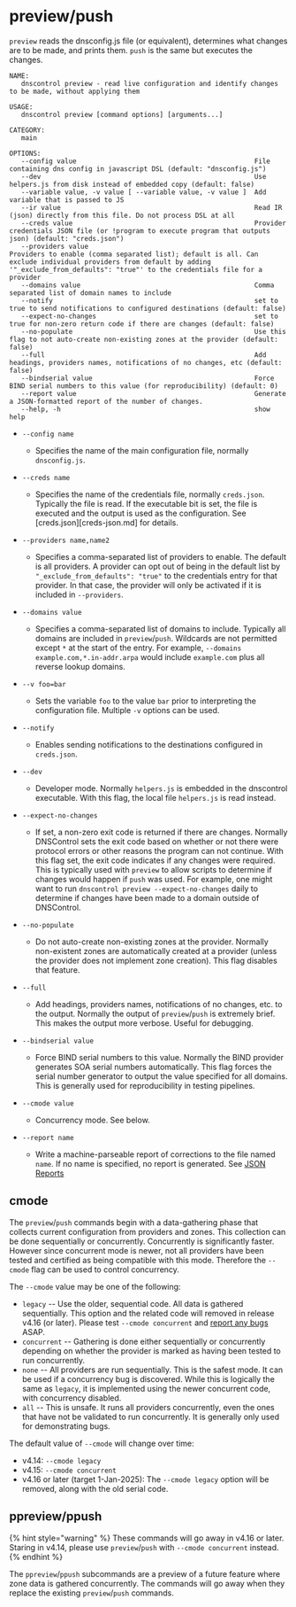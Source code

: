 # preview/push

`preview` reads the dnsconfig.js file (or equivalent), determines what changes are to be made, and
prints them.  `push` is the same but executes the changes.

```shell
NAME:
   dnscontrol preview - read live configuration and identify changes to be made, without applying them

USAGE:
   dnscontrol preview [command options] [arguments...]

CATEGORY:
   main

OPTIONS:
   --config value                                             File containing dns config in javascript DSL (default: "dnsconfig.js")
   --dev                                                      Use helpers.js from disk instead of embedded copy (default: false)
   --variable value, -v value [ --variable value, -v value ]  Add variable that is passed to JS
   --ir value                                                 Read IR (json) directly from this file. Do not process DSL at all
   --creds value                                              Provider credentials JSON file (or !program to execute program that outputs json) (default: "creds.json")
   --providers value                                          Providers to enable (comma separated list); default is all. Can exclude individual providers from default by adding '"_exclude_from_defaults": "true"' to the credentials file for a provider
   --domains value                                            Comma separated list of domain names to include
   --notify                                                   set to true to send notifications to configured destinations (default: false)
   --expect-no-changes                                        set to true for non-zero return code if there are changes (default: false)
   --no-populate                                              Use this flag to not auto-create non-existing zones at the provider (default: false)
   --full                                                     Add headings, providers names, notifications of no changes, etc (default: false)
   --bindserial value                                         Force BIND serial numbers to this value (for reproducibility) (default: 0)
   --report value                                             Generate a JSON-formatted report of the number of changes.
   --help, -h                                                 show help
```

* `--config name`
  * Specifies the name of the main configuration file, normally
`dnsconfig.js`.

* `--creds name`
  * Specifies the name of the credentials file, normally `creds.json`.
    Typically the file is read. If the executable bit is set, the file is
    executed and the output is used as the configuration. See
    [creds.json][creds-json.md] for details.

* `--providers name,name2`
  * Specifies a comma-separated list of providers to
    enable. The default is all providers. A provider can opt out of being in the
    default list by `"_exclude_from_defaults": "true"` to the credentials entry for
    that provider. In that case, the provider will only be activated if it is
    included in `--providers`.

* `--domains value`
  * Specifies a comma-separated list of domains to include.
    Typically all domains are included in `preview`/`push`. Wildcards are not
    permitted except `*` at the start of the entry. For example, `--domains
    example.com,*.in-addr.arpa` would include `example.com` plus all reverse lookup
    domains.

* `--v foo=bar`
  * Sets the variable `foo` to the value `bar` prior to
    interpreting the configuration file. Multiple `-v` options can be used.

* `--notify`
  * Enables sending notifications to the destinations configured in `creds.json`.

* `--dev`
  * Developer mode. Normally `helpers.js` is embedded in the dnscontrol
    executable. With this flag, the local file `helpers.js` is read instead.

* `--expect-no-changes`
  * If set, a non-zero exit code is returned if there are
    changes. Normally DNSControl sets the exit code based on whether or not there
    were protocol errors or other reasons the program can not continue. With this
    flag set, the exit code indicates if any changes were required. This is
    typically used with `preview` to allow scripts to determine if changes would
    happen if `push` was used. For example, one might want to run `dnscontrol
    preview --expect-no-changes` daily to determine if changes have been made to
    a domain outside of DNSControl.

* `--no-populate`
  * Do not auto-create non-existing zones at the provider.
    Normally non-existent zones are automatically created at a provider (unless the
    provider does not implement zone creation). This flag disables that feature.

* `--full`
  * Add headings, providers names, notifications of no changes, etc. to
    the output. Normally the output of `preview`/`push` is extremely brief. This
    makes the output more verbose. Useful for debugging.

* `--bindserial value`
  * Force BIND serial numbers to this value. Normally the
    BIND provider generates SOA serial numbers automatically. This flag forces the
    serial number generator to output the value specified for all domains. This is
    generally used for reproducibility in testing pipelines.

* `--cmode value`
  * Concurrency mode. See below.

* `--report name`
  * Write a machine-parseable report of
    corrections to the file named `name`. If no name is specified, no
    report is generated. See [JSON Reports](json-reports.md)

## cmode

The `preview`/`push` commands begin with a data-gathering phase that collects current configuration
from providers and zones.  This collection can be done sequentially or concurrently.  Concurrently is significantly faster.  However since concurrent mode is newer, not all providers have been tested and certified as being compatible with this mode.  Therefore the `--cmode` flag can be used to control concurrency.

The `--cmode` value may be one of the following:

* `legacy` -- Use the older, sequential code.  All data is gathered sequentially. This option and the related code will removed in release v4.16 (or later).  Please test `--cmode concurrent` and [report any bugs](https://github.com/StackExchange/dnscontrol/issues) ASAP.
* `concurrent` -- Gathering is done either sequentially or concurrently depending on whether the provider is marked as having been tested to run concurrently.
* `none` -- All providers are run sequentially. This is the safest mode. It can be used if a concurrency bug is discovered.  While this is logically the same as `legacy`, it is implemented using the newer concurrent code, with concurrency disabled.
* `all` -- This is unsafe. It runs all providers concurrently, even the ones that have not be validated to run concurrently. It is generally only used for demonstrating bugs.

The default value of `--cmode` will change over time:

* v4.14: `--cmode legacy`
* v4.15: `--cmode concurrent`
* v4.16 or later (target 1-Jan-2025): The `--cmode legacy` option will be removed, along with the old serial code.

## ppreview/ppush

{% hint style="warning" %}
These commands will go away in v4.16 or later.  Staring in v4.14, please use
`preview`/`push` with `--cmode concurrent` instead.
{% endhint %}

The `ppreview`/`ppush` subcommands are a preview of a future feature where zone
data is gathered concurrently. The commands will go away when
they replace the existing `preview`/`push` commands.